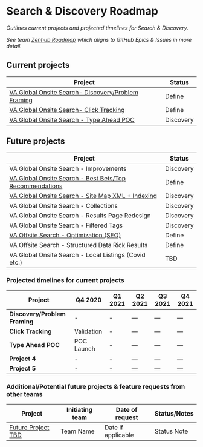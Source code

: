 # Search & Discovery Roadmap

_Outlines current projects and projected timelines for Search & Discovery._

_See team [Zenhub Roadmap](https://github.com/department-of-veterans-affairs/va.gov-team/issues#workspaces/vft-59c95ae5fda7577a9b3184f8/roadmap?labels=vsa-search-discovery&repos=133843125) which aligns to GitHub Epics & Issues in more detail._

## Current projects

|Project|Status|
|----|----|
|[VA Global Onsite Search- Discovery/Problem Framing](https://github.com/department-of-veterans-affairs/va.gov-team/issues/11638) | Define |
|[VA Global Onsite Search- Click Tracking](https://github.com/department-of-veterans-affairs/va.gov-team/issues/14955) | Define |
|[VA Global Onsite Search - Type Ahead POC](https://github.com/department-of-veterans-affairs/va.gov-team/issues/8896) | Discovery |



## Future projects
|Project|Status|
|----|----|
|VA Global Onsite Search - Improvements | Discovery |
|[VA Global Onsite Search - Best Bets/Top Recommendations](https://github.com/department-of-veterans-affairs/va.gov-team/issues/9538) | Define |
|[VA Global Onsite Search - Site Map XML + Indexing](https://github.com/department-of-veterans-affairs/va.gov-team/issues/13939) | Discovery |
|VA Global Onsite Search - Collections | Discovery |
|VA Global Onsite Search - Results Page Redesign | Discovery |
|VA Global Onsite Search - Filtered Tags | Discovery |
|[VA Offsite Search - Optimization (SEO)](https://github.com/department-of-veterans-affairs/va.gov-team/issues/16128) | Define |
|VA Offsite Search - Structured Data Rick Results| Define |
|VA Global Onsite Search - Local Listings (Covid etc.)| TBD |

### Projected timelines for current projects

|Project|Q4 2020|Q1 2021|Q2 2021|Q3 2021|Q4 2021|
|----|----|----|----|----|----|
|**Discovery/Problem Framing**| -| - | — | — | — |
|**Click Tracking**| Validation | - | — | — | — |
|**Type Ahead POC**| POC Launch | - | — | — | — |
|**Project 4**| - | - | — | — | — |
|**Project 5**| - | - | — | — | — |



### Additional/Potential future projects & feature requests from other teams

|Project|Initiating team|Date of request| Status/Notes|
|----|----|----|----|
|[Future Project TBD]()| Team Name | Date if applicable| Status Note|
